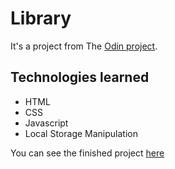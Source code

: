 # Library
It's a project from  The [Odin project](https://www.theodinproject.com/paths/full-stack-javascript/courses/javascript/lessons/library).

## Technologies learned
- HTML
- CSS
- Javascript
- Local Storage Manipulation

You can see the finished project [here](https://fariasmi.github.io/library/)
